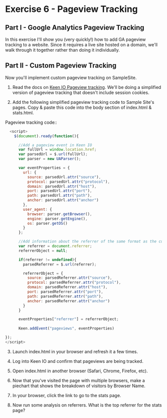 
Exercise 6 - Pageview Tracking
==============================

Part I - Google Analytics Pageview Tracking
-------------------------------------------

In this exercise I'll show you (very quickly!) how to add GA pageview tracking to a website.
Since it requires a live site hosted on a domain, we'll walk through it together rather than doing it individually.


Part II - Custom Pageview Tracking
----------------------------------

Now you'll implement custom pageview tracking on SampleSite.

1. Read the docs on [Keen IO Pageview tracking](https://keen.io/docs/recipes/pageviews/). We'll be doing a simplified version of pageview tracking that doesn't include session cookies.

2. Add the following simplified pageview tracking code to Sample Site's pages. Copy & paste this code into the body section of index.html & stats.html.

Pageview tracking code::

```javascript
  <script>
    $(document).ready(function(){

      //Add a pageview event in Keen IO
      var fullUrl = window.location.href;
      var parsedUrl = $.url(fullUrl);
      var parser = new UAParser();

      var eventProperties = {
        url: {
          source: parsedUrl.attr("source"),
          protocol: parsedUrl.attr("protocol"),
          domain: parsedUrl.attr("host"),
          port: parsedUrl.attr("port"),
          path: parsedUrl.attr("path"),
          anchor: parsedUrl.attr("anchor")
        },
        user_agent: {
          browser: parser.getBrowser(),
          engine: parser.getEngine(),
          os: parser.getOS()
        }
      };

      //Add information about the referrer of the same format as the current page
      var referrer = document.referrer;
      referrerObject = null;

      if(referrer != undefined){
        parsedReferrer = $.url(referrer);

        referrerObject = {
          source: parsedReferrer.attr("source"),
          protocol: parsedReferrer.attr("protocol"),
          domain: parsedReferrer.attr("host"),
          port: parsedReferrer.attr("port"),
          path: parsedReferrer.attr("path"),
          anchor: parsedReferrer.attr("anchor")
        }
      }

      eventProperties["referrer"] = referrerObject;
      
      Keen.addEvent("pageviews", eventProperties)

});
</script>
````

3. Launch index.html in your browser and refresh it a few times. 

5. Log into Keen IO and confirm that pageviews are being tracked. 

6. Open index.html in another browser (Safari, Chrome, Firefox, etc).

7. Now that you've visited the page with multiple browsers, make a piechart that shows the breakdown of visitors by Browser Name.

8. In your browser, click the link to go to the stats page.

9. Now run some analysis on referrers. What is the top referrer for the stats page?





